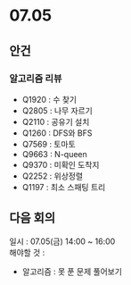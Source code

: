 # 07.05
## 안건
### 알고리즘 리뷰
- Q1920 : 수 찾기
- Q2805 : 나무 자르기
- Q2110 : 공유기 설치
- Q1260 : DFS와 BFS
- Q7569 : 토마토
- Q9663 : N-queen
- Q9370 : 미확인 도착지
- Q2252 : 위상정렬
- Q1197 : 최소 스패팅 트리

## 다음 회의
일시 : 07.05(금) 14:00 ~ 16:00  
해야할 것 : 
- 알고리즘 : 못 푼 문제 풀어보기

  
